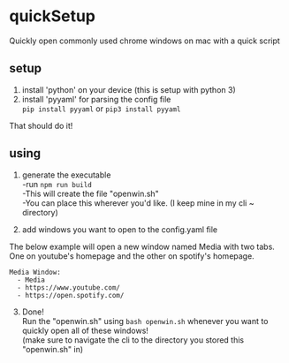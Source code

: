 # quickSetup

Quickly open commonly used chrome windows on mac with a quick script

## setup

1. install 'python' on your device (this is setup with python 3)
2. install 'pyyaml' for parsing the config file  
  ```pip install pyyaml```
  or
  ```pip3 install pyyaml```

That should do it!

## using

1. generate the executable  
-run ```npm run build```  
-This will create the file "openwin.sh"  
-You can place this wherever you'd like. (I keep mine in my cli ~ directory)  

2. add windows you want to open to the config.yaml file  

The below example will open a new window named Media with two tabs. One on youtube's homepage and the other on spotify's homepage.

```
Media Window:
  - Media
  - https://www.youtube.com/
  - https://open.spotify.com/
```

3. Done!  
Run the "openwin.sh" using ```bash openwin.sh``` whenever you want to quickly open all of these windows!  
(make sure to navigate the cli to the directory you stored this "openwin.sh" in)
